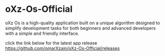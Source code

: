 # oXz-Os-Official
oXz Os is a high-quality application built on a unique algorithm designed to simplify development tasks for both beginners and advanced developers with a simple and friendly interface.

click the link below for the latest app release
https://github.com/omarXzain/oXz-Os-Official/releases
